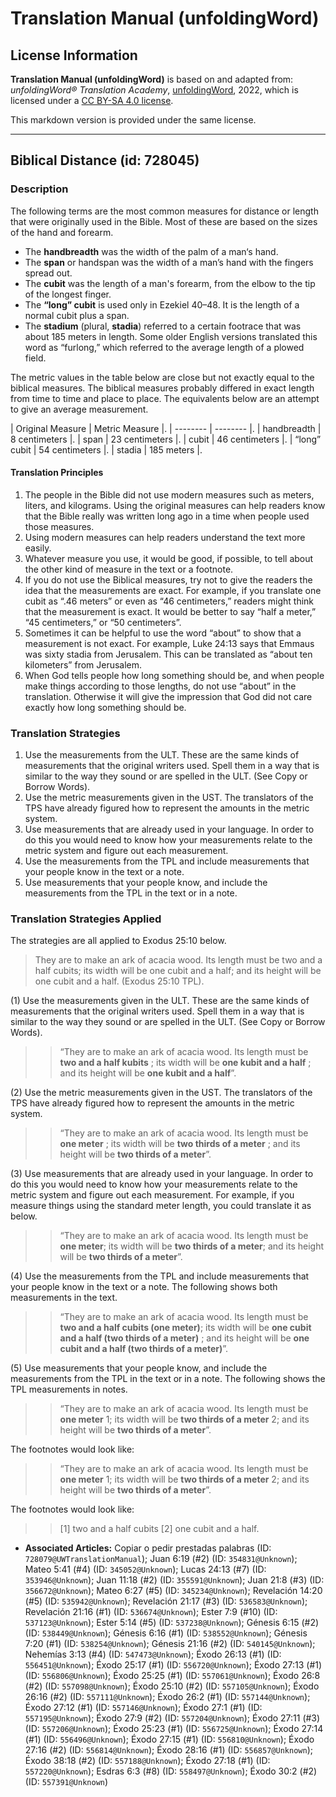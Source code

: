 # Translation Manual (unfoldingWord)

## License Information

**Translation Manual (unfoldingWord)** is based on and adapted from: _unfoldingWord® Translation Academy_, [unfoldingWord](https://unfoldingword.org/utw), 2022, which is licensed under a [CC BY-SA 4.0 license](https://creativecommons.org/licenses/by-sa/4.0/legalcode.en).

This markdown version is provided under the same license.



--------------------------------

## Biblical Distance (id: 728045)

### Description

The following terms are the most common measures for distance or length that were originally used in the Bible. Most of these are based on the sizes of the hand and forearm.

* The **handbreadth** was the width of the palm of a man‘s hand.
* The **span** or handspan was the width of a man’s hand with the fingers spread out.
* The **cubit** was the length of a man's forearm, from the elbow to the tip of the longest finger.
* The **“long” cubit** is used only in Ezekiel 40–48\. It is the length of a normal cubit plus a span.
* The **stadium** (plural, **stadia**) referred to a certain footrace that was about 185 meters in length. Some older English versions translated this word as “furlong,” which referred to the average length of a plowed field.

The metric values in the table below are close but not exactly equal to the biblical measures. The biblical measures probably differed in exact length from time to time and place to place. The equivalents below are an attempt to give an average measurement.

\| Original Measure \| Metric Measure \|. \| \-\-\-\-\-\-\-\- \| \-\-\-\-\-\-\-\- \|. \| handbreadth \| 8 centimeters \|. \| span \| 23 centimeters \|. \| cubit \| 46 centimeters \|. \| “long” cubit \| 54 centimeters \|. \| stadia \| 185 meters \|.

#### Translation Principles

1. The people in the Bible did not use modern measures such as meters, liters, and kilograms. Using the original measures can help readers know that the Bible really was written long ago in a time when people used those measures.
2. Using modern measures can help readers understand the text more easily.
3. Whatever measure you use, it would be good, if possible, to tell about the other kind of measure in the text or a footnote.
4. If you do not use the Biblical measures, try not to give the readers the idea that the measurements are exact. For example, if you translate one cubit as “.46 meters” or even as “46 centimeters,” readers might think that the measurement is exact. It would be better to say “half a meter,” “45 centimeters,” or “50 centimeters”.
5. Sometimes it can be helpful to use the word “about” to show that a measurement is not exact. For example, Luke 24:13 says that Emmaus was sixty stadia from Jerusalem. This can be translated as “about ten kilometers” from Jerusalem.
6. When God tells people how long something should be, and when people make things according to those lengths, do not use “about” in the translation. Otherwise it will give the impression that God did not care exactly how long something should be.

### Translation Strategies

1. Use the measurements from the ULT. These are the same kinds of measurements that the original writers used. Spell them in a way that is similar to the way they sound or are spelled in the ULT. (See Copy or Borrow Words).
2. Use the metric measurements given in the UST. The translators of the TPS have already figured how to represent the amounts in the metric system.
3. Use measurements that are already used in your language. In order to do this you would need to know how your measurements relate to the metric system and figure out each measurement.
4. Use the measurements from the TPL and include measurements that your people know in the text or a note.
5. Use measurements that your people know, and include the measurements from the TPL in the text or in a note.

### Translation Strategies Applied

The strategies are all applied to Exodus 25:10 below.

> They are to make an ark of acacia wood. Its length must be two and a half cubits; its width will be one cubit and a half; and its height will be one cubit and a half. (Exodus 25:10 TPL).

(1\) Use the measurements given in the ULT. These are the same kinds of measurements that the original writers used. Spell them in a way that is similar to the way they sound or are spelled in the ULT. (See Copy or Borrow Words).

> > “They are to make an ark of acacia wood. Its length must be **two and a half kubits** ; its width will be **one kubit and a half** ; and its height will be **one kubit and a half**”.

(2\) Use the metric measurements given in the UST. The translators of the TPS have already figured how to represent the amounts in the metric system.

> > “They are to make an ark of acacia wood. Its length must be **one meter** ; its width will be **two thirds of a meter** ; and its height will be **two thirds of a meter**”.

(3\) Use measurements that are already used in your language. In order to do this you would need to know how your measurements relate to the metric system and figure out each measurement. For example, if you measure things using the standard meter length, you could translate it as below.

> > “They are to make an ark of acacia wood. Its length must be **one meter**; its width will be **two thirds of a meter**; and its height will be **two thirds of a meter**”.

(4\) Use the measurements from the TPL and include measurements that your people know in the text or a note. The following shows both measurements in the text.

> > “They are to make an ark of acacia wood. Its length must be **two and a half cubits (one meter)**; its width will be **one cubit and a half (two thirds of a meter)** ; and its height will be **one cubit and a half (two thirds of a meter)**”.

(5\) Use measurements that your people know, and include the measurements from the TPL in the text or in a note. The following shows the TPL measurements in notes.

> > “They are to make an ark of acacia wood. Its length must be **one meter** 1; its width will be **two thirds of a meter** 2; and its height will be **two thirds of a meter**”.

The footnotes would look like:

> > “They are to make an ark of acacia wood. Its length must be **one meter** 1; its width will be **two thirds of a meter** 2; and its height will be **two thirds of a meter**”.

The footnotes would look like:

> > \[1] two and a half cubits \[2] one cubit and a half.

* **Associated Articles:** Copiar o pedir prestadas palabras (ID: `728079@UWTranslationManual`); Juan 6:19 (#2) (ID: `354831@Unknown`); Mateo 5:41 (#4) (ID: `345052@Unknown`); Lucas 24:13 (#7) (ID: `353946@Unknown`); Juan 11:18 (#2) (ID: `355591@Unknown`); Juan 21:8 (#3) (ID: `356672@Unknown`); Mateo 6:27 (#5) (ID: `345234@Unknown`); Revelación 14:20 (#5) (ID: `535942@Unknown`); Revelación 21:17 (#3) (ID: `536583@Unknown`); Revelación 21:16 (#1) (ID: `536674@Unknown`); Ester 7:9 (#10) (ID: `537123@Unknown`); Ester 5:14 (#5) (ID: `537238@Unknown`); Génesis 6:15 (#2) (ID: `538449@Unknown`); Génesis 6:16 (#1) (ID: `538552@Unknown`); Génesis 7:20 (#1) (ID: `538254@Unknown`); Génesis 21:16 (#2) (ID: `540145@Unknown`); Nehemías 3:13 (#4) (ID: `547473@Unknown`); Éxodo 26:13 (#1) (ID: `556451@Unknown`); Éxodo 25:17 (#1) (ID: `556720@Unknown`); Éxodo 27:13 (#1) (ID: `556806@Unknown`); Éxodo 25:25 (#1) (ID: `557061@Unknown`); Éxodo 26:8 (#2) (ID: `557098@Unknown`); Éxodo 25:10 (#2) (ID: `557105@Unknown`); Éxodo 26:16 (#2) (ID: `557111@Unknown`); Éxodo 26:2 (#1) (ID: `557144@Unknown`); Éxodo 27:12 (#1) (ID: `557146@Unknown`); Éxodo 27:1 (#1) (ID: `557195@Unknown`); Éxodo 27:9 (#2) (ID: `557204@Unknown`); Éxodo 27:11 (#3) (ID: `557206@Unknown`); Éxodo 25:23 (#1) (ID: `556725@Unknown`); Éxodo 27:14 (#1) (ID: `556496@Unknown`); Éxodo 27:15 (#1) (ID: `556810@Unknown`); Éxodo 27:16 (#2) (ID: `556814@Unknown`); Éxodo 28:16 (#1) (ID: `556857@Unknown`); Éxodo 38:18 (#2) (ID: `557188@Unknown`); Éxodo 27:18 (#1) (ID: `557220@Unknown`); Esdras 6:3 (#8) (ID: `558497@Unknown`); Éxodo 30:2 (#2) (ID: `557391@Unknown`)

